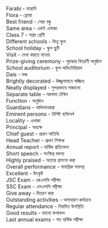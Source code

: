 Farabi - ফারাবি  
Flora - ফ্লোরা  
Best friend - সেরা বন্ধু  
Same area - একই এলাকা  
Class 7 - সপ্তম শ্রেণী  
Different schools - ভিন্ন স্কুল  
School holiday - স্কুল ছুটি  
Visit - দেখা করতে যাওয়া  
Prize-giving ceremony - পুরস্কার বিতরণী অনুষ্ঠান  
School auditorium - স্কুল অডিটোরিয়াম  
Dais - মঞ্চ  
Brightly decorated - উজ্জ্বলভাবে সজ্জিত  
Neatly displayed - সুন্দরভাবে সাজানো  
Separate table - আলাদা টেবিল  
Function - অনুষ্ঠান  
Guardians - অভিভাবকরা  
Eminent persons - বিশিষ্ট ব্যক্তিবর্গ  
Locality - এলাকা  
Principal - অধ্যক্ষ  
Chief guest - প্রধান অতিথি  
Head Teacher - প্রধান শিক্ষক  
Annual report - বার্ষিক প্রতিবেদন  
Short speech - সংক্ষিপ্ত বক্তব্য  
Highly praised - অত্যন্ত প্রশংসা করা  
Overall performance - সামগ্রিক সাফল্য  
Excellent - উৎকৃষ্ট  
JSC Exam - জেএসসি পরীক্ষা  
SSC Exam - এসএসসি পরীক্ষা  
Give away - বিতরণ করা  
Outstanding activities - অসাধারণ কার্যক্রম  
Regular attendance - নিয়মিত উপস্থিতি  
Good results - ভালো ফলাফল  
Last annual exams - গত বার্ষিক পরীক্ষা